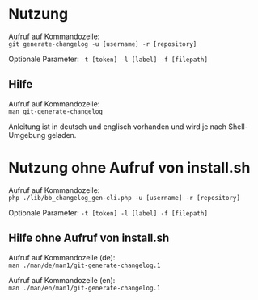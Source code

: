 # Nutzung

Aufruf auf Kommandozeile:<br>
``git generate-changelog -u [username] -r [repository]``

Optionale Parameter: ``-t [token] -l [label] -f [filepath]``


## Hilfe

Aufruf auf Kommandozeile: <br>
``man git-generate-changelog``

Anleitung ist in deutsch und englisch vorhanden und wird je nach Shell-Umgebung
geladen.


# Nutzung ohne Aufruf von install.sh

Aufruf auf Kommandozeile: <br>
``php ./lib/bb_changelog_gen-cli.php -u [username] -r [repository]``

Optionale Parameter: ``-t [token] -l [label] -f [filepath]``


## Hilfe ohne Aufruf von install.sh

Aufruf auf Kommandozeile (de): <br>
``man ./man/de/man1/git-generate-changelog.1``

Aufruf auf Kommandozeile (en): <br>
``man ./man/en/man1/git-generate-changelog.1``
